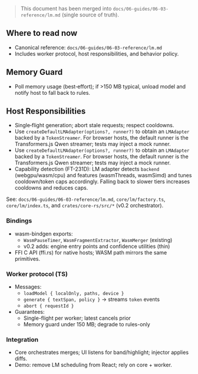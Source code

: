 > This document has been merged into `docs/06-guides/06-03-reference/lm.md` (single source of truth).

## Where to read now

- Canonical reference: `docs/06-guides/06-03-reference/lm.md`
- Includes worker protocol, host responsibilities, and behavior policy.

## Memory Guard

- Poll memory usage (best‑effort); if >150 MB typical, unload model and notify host to fall back to rules.

## Host Responsibilities

- Single‑flight generation; abort stale requests; respect cooldowns.
- Use `createDefaultLMAdapter(options?, runner?)` to obtain an `LMAdapter` backed by a `TokenStreamer`. For browser hosts, the default runner is the Transformers.js Qwen streamer; tests may inject a mock runner.
- Use `createDefaultLMAdapter(options?, runner?)` to obtain an `LMAdapter` backed by a `TokenStreamer`. For browser hosts, the default runner is the Transformers.js Qwen streamer; tests may inject a mock runner.
- Capability detection (FT-231D): LM adapter detects `backend` (webgpu/wasm/cpu) and features (wasmThreads, wasmSimd) and tunes cooldown/token caps accordingly. Falling back to slower tiers increases cooldowns and reduces caps.

See: `docs/06-guides/06-03-reference/lm.md`, `core/lm/factory.ts`, `core/lm/index.ts`, and `crates/core-rs/src/*` (v0.2 orchestrator).

<!--══════════════════════════════════════════════════════════
  ╔══════════════════════════════════════════════════════════════╗
  ║  ░  L M  W O R K E R  &  B I N D I N G S   ( V 0 . 2 )   ░░  ║
  ║                                                              ║
  ║                                                              ║
  ║                                                              ║
  ║                                                              ║
  ║           ╌╌  P L A C E H O L D E R  ╌╌                      ║
  ║                                                              ║
  ║                                                              ║
  ║                                                              ║
  ║                                                              ║
  ╚══════════════════════════════════════════════════════════════╝
    • WHAT ▸ Plan for wasm-bindgen exports and TS worker protocol
    • WHY  ▸ Centralize LM scheduling/merge in core; keep UI responsive
    • HOW  ▸ Rust runner + policies, TS worker bridge, adapters
-->

### Bindings

- wasm-bindgen exports:
  - `WasmPauseTimer`, `WasmFragmentExtractor`, `WasmMerger` (existing)
  - v0.2 adds: engine entry points and confidence utilities (thin)
- FFI C API (ffi.rs) for native hosts; WASM path mirrors the same primitives.

### Worker protocol (TS)

- Messages:
  - `loadModel { localOnly, paths, device }`
  - `generate { textSpan, policy }` → streams `token` events
  - `abort { requestId }`
- Guarantees:
  - Single-flight per worker; latest cancels prior
  - Memory guard under 150 MB; degrade to rules-only

### Integration

- Core orchestrates merges; UI listens for band/highlight; injector applies diffs.
- Demo: remove LM scheduling from React; rely on core + worker.

<!-- Alignment: LM merges stream strictly within the active region; abort on input; rollback on caret-entry. -->
